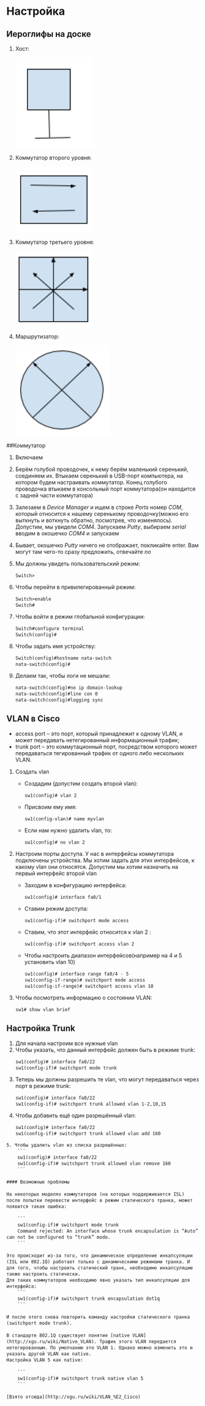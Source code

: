 # Настройка

## Иероглифы на доске

1. Хост:

	![Хост](./setting_images/host.png)

2. Коммутатор второго уровня:

	![Коммутатор второго уровня](./setting_images/2-nd-level-switch.png)

3. Коммутатор третьего уровня:
	
	![Коммутатор третьего уровня](./setting_images/3-rd-level-switch.png)

4. Маршрутизатор:

	![Маршрутизатор](./setting_images/router.png)

##Коммутатор

1. Включаем
2. Берём голубой проводочек, к нему берём маленький серенький, соединяем их. Втыкаем серенький в USB-порт компьютера, на котором будем настраивать коммутатор. Конец голубого проводочка втыкаем в консольный порт коммутатора(он находится с задней части коммутатора)
3. Залезаем в _Device Manager_ и ищем в строке *Ports* номер *COM*, который относится к нашему серенькому проводочку(можно его выткнуть и воткнуть обратно, посмотрев, что изменялось). Допустим, мы увидели *COM4*. Запускаем _Putty_, выбираем *serial* вводим в окошечко *COM4* и запускаем
4. Бывает, окошечко _Putty_ ничего не отображает, покликайте enter. Вам могут там чего-то сразу предложить, отвечайте *no*
5. Мы должны увидеть пользовательский режим:

	```
	Switch>
	```

6. Чтобы перейти в привилегированный режим:

	```
	Switch>enable
	Switch#
	```

7. Чтобы войти в режим глобальной конфигурации:

	```
	Switch#configure terminal
	Switch(config)#
	```

8. Чтобы задать имя устройству:

	```
	Switch(config)#hostname nata-switch
	nata-switch(config)#
	```

9. Делаем так, чтобы логи не мешали:

	```
	nata-switch(config)#no ip domain-lookup
	nata-switch(config)#line con 0
	nata-switch(config)#logging sync
	```

## VLAN в Cisco

- access port – это порт, который принадлежит к одному VLAN, и может передавать нетегированный информационный трафик;
- trunk port – это коммутационный порт, посредством которого может передаваться тегированный трафик от одного либо нескольких VLAN.  


1. Создать vlan 
	- Создадим (допустим создать второй vlan):
		```
		sw1(config)# vlan 2 
		```
	- Присвоим ему имя:
		```
		sw1(config-vlan)# name myvlan
		```
	- Если нам нужно удалить vlan, то: 
		```
		sw1(config)# no vlan 2 
		```

2. Настроим порты доступа. У нас в интерфейсы коммутатора подключены устройства. Мы хотим задать для этих интерфейсов, к какому vlan они относятся. Допустим мы хотим назначить на первый интерфейс второй vlan
	- Заходим в конфигурацию интерфейса:
		```
		sw1(config)# interface fa0/1
		```
	- Ставим режим доступа:
		```
		sw1(config-if)# switchport mode access
		```
	- Ставим, что этот интерфейс относится к vlan 2 :
		```
		sw1(config-if)# switchport access vlan 2
		```
	- Чтобы настроить диапазон интерфейсов(например на 4 и 5 установить vlan 10)
		```
		sw1(config)# interface range fa0/4 - 5
		sw1(config-if-range)# switchport mode access 
		sw1(config-if-range)# switchport access vlan 10 
		```

3. Чтобы посмотреть информацию о состоянии VLAN:
	```
	sw1# show vlan brief
	```


## Настройка Trunk

1. Для начала настроим все нужные vlan 
2. Чтобы указать, что данный интерфейс должен быть в режиме trunk:
	```
	sw1(config)# interface fa0/22
	sw1(config-if)# switchport mode trunk
	```
3. Теперь мы должны разрешить те vlan, что могут передаваться через порт в режиме trunk:
	```
	sw1(config)# interface fa0/22
	sw1(config-if)# switchport trunk allowed vlan 1-2,10,15
	```
4. Чтобы добавить ещё один разрешённый vlan:
	```
	sw1(config)# interface fa0/22
	sw1(config-if)# switchport trunk allowed vlan add 160
```
5. Чтобы удалить vlan из списка разрешённых:
	```
	sw1(config)# interface fa0/22	 
	sw1(config-if)# switchport trunk allowed vlan remove 160
	```

#### Возможные проблемы

На некоторых моделях коммутаторов (на которых поддерживается ISL) после попытки перевести интерфейс в режим статического транка, может появится такая ошибка:

	```
	sw1(config-if)# switchport mode trunk
	Command rejected: An interface whose trunk encapsulation is “Auto” can not be configured to “trunk” mode.
	```

Это происходит из-за того, что динамическое определение инкапсуляции (ISL или 802.1Q) работает только с динамическими режимами транка. И для того, чтобы настроить статический транк, необходимо инкапсуляцию также настроить статически.  
Для таких коммутаторов необходимо явно указать тип инкапсуляции для интерфейса:
	```
	sw1(config-if)# switchport trunk encapsulation dot1q 
	```

И после этого снова повторить команду настройки статического транка (switchport mode trunk).  

В стандарте 802.1Q существует понятие [native VLAN](http://xgu.ru/wiki/Native_VLAN). Трафик этого VLAN передается нетегированным. По умолчанию это VLAN 1. Однако можно изменить это и указать другой VLAN как native.  
Настройка VLAN 5 как native:

	```
	sw1(config-if)# switchport trunk native vlan 5
	```

[Взято отсюда](http://xgu.ru/wiki/VLAN_%E2_Cisco)




